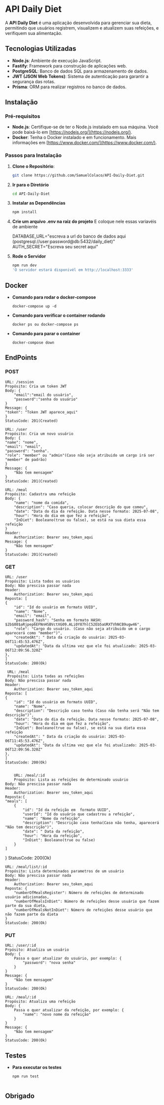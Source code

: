 # API Daily Diet

A **API Daily Diet** é uma aplicação desenvolvida para gerenciar sua dieta, permitindo que usuários registrem, visualizem e atualizem suas refeições, e verifiquem sua alimentação.

## Tecnologias Utilizadas

- **Node.js**: Ambiente de execução JavaScript.
- **Fastify**: Framework para construção de aplicações web.
- **PostgreSQL**: Banco de dados SQL para armazenamento de dados.
- **JWT (JSON Web Tokens)**: Sistema de autenticação para garantir a segurança das rotas.
- **Prisma**: ORM para realizar registros no banco de dados.

## Instalação

### Pré-requisitos

- **Node.js**: Certifique-se de ter o Node.js instalado em sua máquina. Você pode baixá-lo em [https://nodejs.org/](https://nodejs.org/).
- **Docker**: Tenha o Docker instalado e em funcionamento. Mais informações em [https://www.docker.com/](https://www.docker.com/).

### Passos para Instalação

1. **Clone o Repositório**:
   ```bash
   git clone https://github.com/SamuelColaco/API-Daily-Diet.git

2. **Ir para o Diretório**
    ```bash
    cd API-Daily-Diet
3. **Instalar as Dependências**
    ```bash
    npm install
4. **Crie um arquivo .env na raiz do projeto**
    E coloque nele essas variavéis de ambiente

    DATABASE_URL="escreva a url do banco de dados aqui (postgresql://user:password@db:5432/daily_diet)"
    AUTH_SECRET="Escreva seu secret aqui"
5. **Rode o Servidor**
    ```bash
    npm run dev
    'O servidor estará disponivél em http://localhost:3333'

## Docker

- **Comando para rodar o docker-compose**
    ```docker
    docker-compose up -d
- **Comando para verificar o container rodando**
    ```docker
    docker ps ou docker-compose ps
- **Comando para parar o container**
    ```docker
    docker-compose down

## EndPoints

### POST
    URL: /session
    Propósito: Cria um token JWT
    Body: {
        "email":"email do usuário",
        "password":"senha do usuário"
    }
    Message: {
	"token": "Token JWT aparece_aqui"
    }
    StatusCode: 201(Created)

    URL: /user
    Propósito: Cria um novo usuário
    Body: {
	"name": "nome",
	"email": "email",
	"password": "senha".
    "role": "member" ou "admin"(Caso não seja atribuido um cargo irá ser "member" de padrão)
    }
    Message: {
        "Não tem mensagem"
    }
    StatusCode: 201(Created)

    URL: /meal
    Propósito: Cadastra uma refeição
    Body: {
        "name": "nome da comida",
        "description": "Caso queria, colocar descrição do que comeu",
        "date": "Data do dia da refeição. Data nesse formato: 2025-07-08",
        "hour": "Hora do dia em que fez a refeição",
        "InDiet": Booleano(true ou false), se está na sua dieta essa refeição
    }
    Header: 
        Authorization: Bearer seu_token_aqui
    Message: {
        "Não tem mensagem"
    }
    StatusCode: 201(Created)

### GET
    URL: /user
    Propósito: Lista todos os usuários
    Body: Não prescisa passar nada
    Header: 
        Authorization: Bearer seu_token_aqui
    Reposta: [
	{
		"id": "Id do usuário em formato UUID",
		"name": "Nome",
		"email": "email",
		"password_hash": "Senha em formato HASH: $2b$08$aRjpep6EFNnHSBVctXG09.ALi0Y87hlC52Eb5aURXTVhNCB9ugw46",
		"role": "Cargo do usuário. (Caso não seja atribuido um o cargo aparecerá como "member")",
		"createdAt": " Data da criação do usuário: 2025-03-06T11:45:53.476Z",
		"updatedAt": "Data da ultima vez que ele foi atualizado: 2025-03-06T12:09:56.320Z"
	},
    ]
    StatusCode: 200(Ok)

     URL: /meal
     Propósito: Lista todas as refeições
    Body: Não prescisa passar nada
    Header: 
        Authorization: Bearer seu_token_aqui
    Reposta: [
	{
		"id": "Id do usuário em formato UUID",
		"name": "Nome",
        "description": "Descrição caso tenha (Caso não tenha será "Não tem descrição")",
        "date": "Data do dia da refeição. Data nesse formato: 2025-07-08",
        "hour": "Hora do dia em que fez a refeição",
        "InDiet": Booleano(true ou false), se está na sua dieta essa refeição
		"createdAt": " Data da criação do usuário: 2025-03-06T11:45:53.476Z",
		"updatedAt": "Data da ultima vez que ele foi atualizado: 2025-03-06T12:09:56.320Z"
	},
    ]
    StatusCode: 200(Ok)


        URL: /meal/:id
        Propósito: Lista as refeições de determinado usuário
    Body: Não prescisa passar nada
    Header: 
        Authorization: Bearer seu_token_aqui
    Reposta:{
	"meals": [
		{
			"id": "Id da refeição em  formato UUID",
			"userId": "Id do usuário que cadastrou a refeição",
			"name": "Nome da refeição",
			"description": "Descrição caso tenha(Caso não tenha, aparecerá "Não tem descrição")",
			"date": " Data da refeição",
			"hour": "Hora da refeição",
			"InDiet": Booleano(true ou false)
		}
	]
}
    StatusCode: 200(Ok)


    URL: /meal/list/:id
    Propósito: Lista determinados parametros de um usuário
    Body: Não prescisa passar nada
    Header: 
        Authorization: Bearer seu_token_aqui
    Reposta: {
        "numberOfMealsRegister": Número de refeições de determinado usuário adicionadas,
        "numberOfMealsInDiet": Número de refeições desse usuário que fazem parte da sua dieta,
        "numberOfMealsNotInDiet": Número de refeições desse usuário que não fazem parte da dieta
    }
    StatusCode: 200(Ok)


### PUT

    URL: /user/:id
    Prpósito: Atualiza um usuário
    Body: {
        Passa o quer atualizar do usuário, por exemplo: {
	        "password": "nova senha"
        }
    }
    Message: {
        "Não tem mensagem"
    }
    StatusCode: 200(Ok)

    URL: /meal/:id
    Propósito: Atualiza uma refeição
    Body: {
        Passa o quer atualizar da refeição, por exemplo: {
	        "name": "novo nome da refeição"
        }
    }
    Message: {
        "Não tem mensagem"
    }
    StatusCode: 200(Ok)

## Testes

- **Para executar os testes**
    ```bash
    npm run test



## Obrigado 


